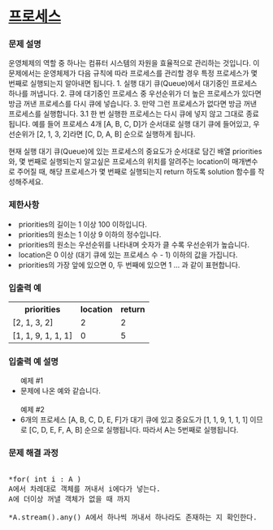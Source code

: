 # <a href="https://school.programmers.co.kr/learn/courses/30/lessons/42587">프로세스 </a>

### 문제 설명
<p>운영체제의 역할 중 하나는 컴퓨터 시스템의 자원을 효율적으로 관리하는 것입니다. 이 문제에서는 운영체제가 다음 규칙에 따라 프로세스를 관리할 경우 특정 프로세스가 몇 번째로 실행되는지 알아내면 됩니다.
1. 실행 대기 큐(Queue)에서 대기중인 프로세스 하나를 꺼냅니다.
2. 큐에 대기중인 프로세스 중 우선순위가 더 높은 프로세스가 있다면 방금 꺼낸 프로세스를 다시 큐에 넣습니다.
3. 만약 그런 프로세스가 없다면 방금 꺼낸 프로세스를 실행합니다.
  3.1 한 번 실행한 프로세스는 다시 큐에 넣지 않고 그대로 종료됩니다.
예를 들어 프로세스 4개 [A, B, C, D]가 순서대로 실행 대기 큐에 들어있고, 우선순위가 [2, 1, 3, 2]라면 [C, D, A, B] 순으로 실행하게 됩니다.

현재 실행 대기 큐(Queue)에 있는 프로세스의 중요도가 순서대로 담긴 배열 priorities와, 몇 번째로 실행되는지 알고싶은 프로세스의 위치를 알려주는 location이 매개변수로 주어질 때, 해당 프로세스가 몇 번째로 실행되는지 return 하도록 solution 함수를 작성해주세요.</p>

### 제한사항
<li>priorities의 길이는 1 이상 100 이하입니다.</li>
<li>priorities의 원소는 1 이상 9 이하의 정수입니다.</li>
<li>priorities의 원소는 우선순위를 나타내며 숫자가 클 수록 우선순위가 높습니다.</li>
<li>location은 0 이상 (대기 큐에 있는 프로세스 수 - 1) 이하의 값을 가집니다.</li>
<li>priorities의 가장 앞에 있으면 0, 두 번째에 있으면 1 … 과 같이 표현합니다.</li>

### 입출력 예
<table>
<th>priorities	</th>
<th>location</th>
  <th>return</th>
  <tr>
<td>[2, 1, 3, 2]</td>	
  <td>2</td>
    <td>2</td>
</tr>
  <tr>
<td>[1, 1, 9, 1, 1, 1]</td>	
    <td>0</td>
     <td>5</td>
  </tr>
</table>

### 입출력 예 설명
<p>
<ul>
예제 #1
<li>문제에 나온 예와 같습니다.</li>
<br>
예제 #2
<li>6개의 프로세스 [A, B, C, D, E, F]가 대기 큐에 있고 중요도가 [1, 1, 9, 1, 1, 1] 이므로 [C, D, E, F, A, B] 순으로 실행됩니다. 따라서 A는 5번째로 실행됩니다.</li>
</ul>
</p>
  
### 문제 해결 과정

<pre>
 
*for( int i : A )
A에서 차례대로 객체를 꺼내서 i에다가 넣는다.
A에 더이상 꺼낼 객체가 없을 때 까지

*A.stream().any() A에서 하나씩 꺼내서 하나라도 존재하는 지 확인한다. 

</pre>
